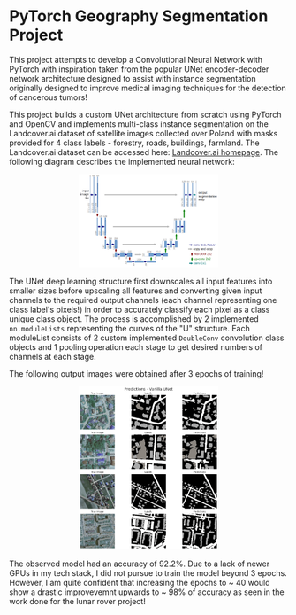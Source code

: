 # PyTorch Geography Segmentation Project

This project attempts to develop a Convolutional Neural Network with PyTorch with inspiration taken from the popular UNet encoder-decoder network architecture designed to assist with instance segmentation originally designed to improve medical imaging techniques for the detection of cancerous tumors!

This project builds a custom UNet architecture from scratch using PyTorch and OpenCV and implements multi-class instance segmentation on the Landcover.ai dataset of satellite images collected over Poland with masks provided for 4 class labels - forestry, roads, buildings, farmland. The Landcover.ai dataset can be accessed here: [Landcover.ai homepage](https://landcover.ai.linuxpolska.com/). The following diagram describes the implemented neural network: 


<p align="center"><img src="https://github.com/shlok191/PyTorch_Terrain_Segmentation/blob/main/data/unet-description/u-net-architecture.png" width="50%"></p>

The UNet deep learning structure first downscales all input features into smaller sizes before upscaling all features and converting given input channels to the required output channels (each channel representing one class label's pixels!) in order to accurately classify each pixel as a class unique class object. The process is accomplished by 2 implemented `nn.moduleLists` representing the curves of the "U" structure. Each moduleList consists of 2 custom implemented `DoubleConv` convolution class objects and 1 pooling operation each stage to get desired numbers of channels at each stage.

The following output images were obtained after 3 epochs of training!

<p align="center"><img src="https://github.com/shlok191/PyTorch_Terrain_Segmentation/blob/main/data/results.png" width="50%"></p>

The observed model had an accuracy of 92.2%. Due to a lack of newer GPUs in my tech stack, I did not pursue to train the model beyond 3 epochs. However, I am quite confident that increasing the epochs to ~ 40 would show a drastic improvevemnt upwards to ~ 98% of accuracy as seen in the work done for the lunar rover project!
